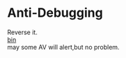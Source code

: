 # Anti-Debugging
Reverse it.  
[bin](http://files.quals.seccon.jp/bin)  
may some AV will alert,but no problem.
